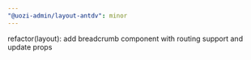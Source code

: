 ```yaml
---
"@uozi-admin/layout-antdv": minor
---
```


refactor(layout): add breadcrumb component with routing support and update props
